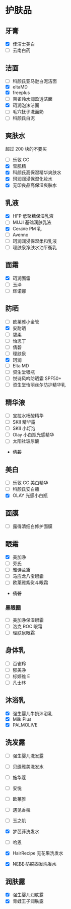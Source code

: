 # 护肤品

## 牙膏

- [x] 佳洁士美白
- [ ] 云南白药

## 洁面

- [ ] 科颜氏亚马逊白泥洁面
- [x] eltaMD
- [x] freeplus
- [ ] 百雀羚水润盈透洁面
- [x] 珂润泡沫洁面
- [ ] 毛穴抚子洗面奶
- [ ] 科颜氏白泥

## 爽肤水

超过 200 块的不要买

- [ ] 乐敦 CC
- [x] 雪肌精
- [x] 科颜氏高保湿精华爽肤水
- [x] 珂润润浸保湿化妆水
- [x] 无印良品高保湿爽肤水

## 乳液

- [x] HFP 低聚糖保湿乳液
- [ ] MUJI 基础润肤乳液
- [x] CeraVe PM 乳
- [ ] Avenno
- [ ] 珂润润浸保湿柔和乳液
- [ ] 理肤泉净肤水油平衡乳

## 面霜

- [x] 珂润面霜
- [ ] 玉泽
- [ ] 辉诺娜

## 防晒

- [ ] 欧莱雅小金管
- [x] 安耐晒
- [ ] 碧柔
- [ ] 怡思丁
- [ ] 倩碧
- [ ] 理肤泉
- [x] 珂润
- [ ] Elta MD
- [ ] 资生堂银瓶
- [ ] 悦诗风吟防晒霜 SPF50+
- [ ] 资生堂怡丽丝尔防护精华乳

## 精华液

- [ ] 宝拉水杨酸精华
- [ ] SKII 精华露
- [ ] SKII 小灯泡
- [ ] Olay 小白瓶光感精华
- [ ] 太阳社玻尿酸

- ~~倩碧~~

## 美白

- [ ] 乐敦 CC 美白精华
- [ ] 科颜氏安白瓶
- [x] OLAY 光感小白瓶

## 面膜

- [ ] 露得清细白修护面膜

## 眼霜

- [x] 美加净
- [ ] 旁氏
- [ ] 雅诗兰黛
- [ ] 马应龙八宝眼霜
- [ ] 欧莱雅紫熨斗眼霜

- ~~倩碧~~

### 黑眼圈

- [ ] 美加净保湿眼霜
- [ ] 洛克 ROC 眼霜
- [ ] 理肤泉眼霜

## 身体乳

- [ ] 百雀羚
- [ ] 郁美净
- [ ] 标婷维 E
- [ ] 凡士林

## 沐浴乳

- [x] 强生婴儿牛奶沐浴乳
- [x] Milk Plus
- [x] PALMOLIVE

## 洗发露

- [ ] 强生婴儿洗发露
- [ ] 贝缇雅美洗发水
- [ ] 施华蔻
- [ ] 安悦
- [ ] 欧莱雅
- [ ] 遇见香氛
- [ ] 玉之肌
- [x] 梦芭菲洗发水
- [ ] 哈恩
- [x] HairRecipe 无花果洗发水

- [x] ~~NEBE 防脱固发洗发水~~

## 润肤露

- [x] 强生婴儿润肤露
- [x] 青蛙王子润肤露
